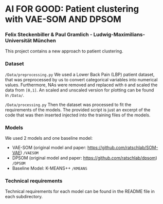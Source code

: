 
# AI FOR GOOD: Patient clustering with VAE-SOM AND DPSOM 
### Felix Steckenbiller & Paul Gramlich - Ludwig-Maximilians-Universität München

This project contains a new approach to patient clustering. 

### Dataset 

`/Data/preprocessing.py`
We used a Lower Back Pain (LBP) patient dataset, that was preprocessed by us to convert categorical variables into numerical values. 
Furthermore, NAs were removed and replaced with `0` and scaled the data from `[0,1]`.
An scaled and unscaled version for plotting can be found in `/Data/`.

`/Data/processing.py`
Then the dataset was processed to fit the requirements of the models. 
The provided script is just an excerpt of the code that was then inserted injected into the training files of the models.

### Models
We used 2 models and one baseline model: 
* VAE-SOM (original model and paper: https://github.com/ratschlab/SOM-VAE) `/VAESOM`
* DPSOM (original model and paper: https://github.com/ratschlab/dpsom) `/DPSOM`
* Baseline Model: K-MEANS++ `/KMEANS`

### Technical requirements
Technical requirements for each model can be found in the README file in each subdirectory.
